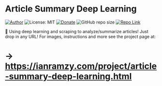 # Article Summary Deep Learning
[![Author](https://img.shields.io/badge/Author-ianramzy-brightgreen.svg)](https://ianramzy.com)
![License: MIT](https://img.shields.io/badge/License-MIT-yellow.svg) 
[![Donate](https://img.shields.io/badge/Donate-PayPal-brightgreen.svg)](https://paypal.me/ianramzy)
![GitHub repo size](https://img.shields.io/github/repo-size/ianramzy/article-summary-deep-learning.svg)
[![Repo Link](https://img.shields.io/badge/Repo-Link-black.svg)](https://github.com/ianramzy/article-summary-deep-learning)

📖 Using deep learning and scraping to analyze/summarize articles! Just drop in any URL!
For images, instructions and more see the project page at:
# → https://ianramzy.com/project/article-summary-deep-learning.html
